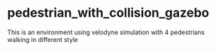 # pedestrian_with_collision_gazebo
This is an environment using velodyne simulation with 4 pedestrians walking in different style
